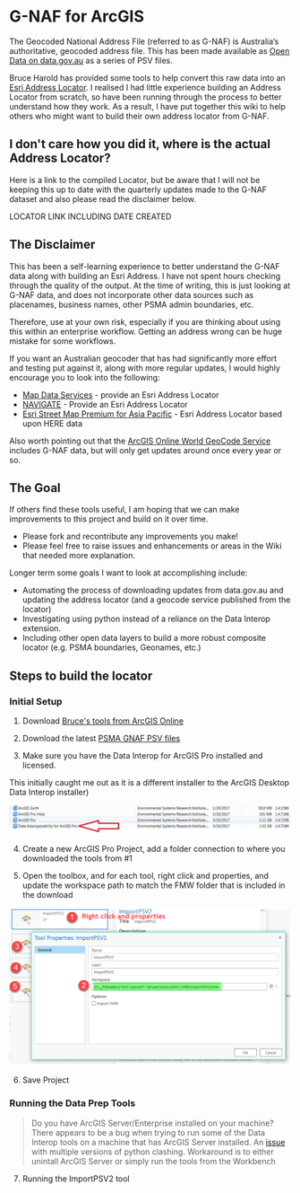 # G-NAF for ArcGIS

The Geocoded National Address File (referred to as G-NAF) is Australia’s authoritative, geocoded address file.  This has been made available as [Open Data on data.gov.au](https://data.gov.au/dataset/geocoded-national-address-file-g-naf) as a series of PSV files. 

Bruce Harold has provided some tools to help convert this raw data into an [Esri Address Locator](http://pro.arcgis.com/en/pro-app/help/data/geocoding/create-a-locator.htm).  I realised I had little experience building an Address Locator from scratch, so have been running through the process to better understand how they work.  As a result, I have put together this wiki to help others who might want to build their own address locator from G-NAF.

## I don't care how you did it, where is the actual Address Locator?

Here is a link to the compiled Locator, but be aware that I will not be keeping this up to date with the quarterly updates made to the G-NAF dataset and also please read the disclaimer below.

LOCATOR LINK INCLUDING DATE CREATED

## The Disclaimer

This has been a self-learning experience to better understand the G-NAF data along with building an Esri Address.  I have not spent hours checking through the quality of the output.  At the time of writing, this is just looking at G-NAF data, and does not incorporate other data sources such as placenames, business names, other PSMA admin boundaries, etc. 

Therefore, use at your own risk, especially if you are thinking about using this within an enterprise workflow.  Getting an address wrong can be huge mistake for some workflows. 

If you want an Australian geocoder that has had significantly more effort and testing put against it, along with more regular updates, I would highly encourage you to look into the following:

* [Map Data Services](http://mapdataservices.com/industries-retail-locators) - provide an Esri Address Locator
* [NAVIGATE](https://www.psma.com.au/get-data/navigate) - Provide an Esri Address Locator
* [Esri Street Map Premium for Asia Pacific](http://www.esri.com/data/streetmap) - Esri Address Locator based upon HERE data

Also worth pointing out that the [ArcGIS Online World GeoCode Service](https://developers.arcgis.com/rest/geocode/api-reference/overview-world-geocoding-service.htm) includes G-NAF data, but will only get updates around once every year or so. 

## The Goal

If others find these tools useful, I am hoping that we can make improvements to this project and build on it over time.  
* Please fork and recontribute any improvements you make!
* Please feel free to raise issues and enhancements or areas in the Wiki that needed more explanation.

Longer term some goals I want to look at accomplishing include:

* Automating the process of downloading updates from data.gov.au and updating the address locator (and a geocode service published from the locator)
* Investigating using python instead of a reliance on the Data Interop extension.
* Including other open data layers to build a more robust composite locator (e.g. PSMA boundaries, Geonames, etc.)

## Steps to build the locator

### Initial Setup

1. Download [Bruce's tools from ArcGIS Online](http://www.arcgis.com/home/item.html?id=5bdf6c128c344b3ca7aea24e68fa32e1)

2. Download the latest [PSMA GNAF PSV files](http://data.gov.au/dataset/geocoded-national-address-file-g-naf/resource/99b44dff-4e84-4cb7-9cbf-a68d3ebf964a)

3. Make sure you have the Data Interop for ArcGIS Pro installed and licensed.

This initially caught me out as it is a different installer to the ArcGIS Desktop Data Interop installer)

![Add Remove Programs](/img/ArcGIS_Pro_DI_LicenseCheck.jpg?raw=true "Add Remove Programs")

4. Create a new ArcGIS Pro Project, add a folder connection to where you downloaded the tools from #1

5. Open the toolbox, and for each tool, right click and properties, and update the workspace path to match the FMW folder that is included in the download

![Update filepath references](/img/UpdateReferencesInToolbox.png?raw=true "Update filepath references")

6. Save Project

### Running the Data Prep Tools

> Do you have ArcGIS Server/Enterprise installed on your machine?
> There appears to be a bug when trying to run some of the Data Interop tools on a machine that has ArcGIS Server installed.  An [issue](https://geonet.esri.com/thread/185929-etl-sketchup-to-feature-class) with multiple versions of python clashing.  Workaround is to either unintall ArcGIS Server or simply run the tools from the Workbench  


7. Running the ImportPSV2 tool
